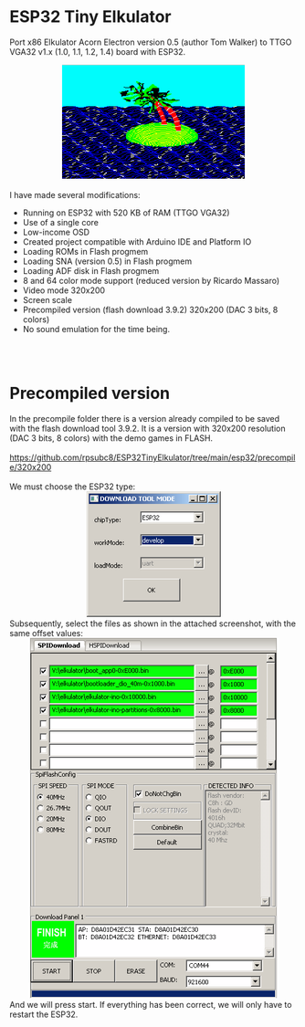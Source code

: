 # ESP32 Tiny Elkulator
Port x86 Elkulator Acorn Electron version 0.5 (author Tom Walker) to TTGO VGA32 v1.x (1.0, 1.1, 1.2, 1.4) board with ESP32.
<center><img src='preview/elkulatorpreview.gif'></center>
<br>
I have made several modifications:
<ul>
 <li>Running on ESP32 with 520 KB of RAM (TTGO VGA32)</li>
 <li>Use of a single core</li>
 <li>Low-income OSD</li>
 <li>Created project compatible with Arduino IDE and Platform IO</li>
 <li>Loading ROMs in Flash progmem</li>
 <li>Loading SNA (version 0.5) in Flash progmem</li>
 <li>Loading ADF disk in Flash progmem</li>
 <li>8 and 64 color mode support (reduced version by Ricardo Massaro)</li>
 <li>Video mode 320x200</li>
 <li>Screen scale</li>
 <li>Precompiled version (flash download 3.9.2) 320x200 (DAC 3 bits, 8 colors)</li>
 <li>No sound emulation for the time being.</li>
</ul>


<br><br>
<h1>Precompiled version</h1>
In the precompile folder there is a version already compiled to be saved with the flash download tool 3.9.2. It is a version with 320x200 resolution (DAC 3 bits, 8 colors) with the demo games in FLASH.<br><br>
<a href='https://github.com/rpsubc8/ESP32TinyElkulator/tree/main/esp32/precompile/320x200'>https://github.com/rpsubc8/ESP32TinyElkulator/tree/main/esp32/precompile/320x200</a>
<br><br>
We must choose the ESP32 type:
<center><img src='preview/flash00.gif'></center>
Subsequently, select the files as shown in the attached screenshot, with the same offset values:
<center><img src='preview/flash01.gif'></center>
And we will press start. If everything has been correct, we will only have to restart the ESP32.
